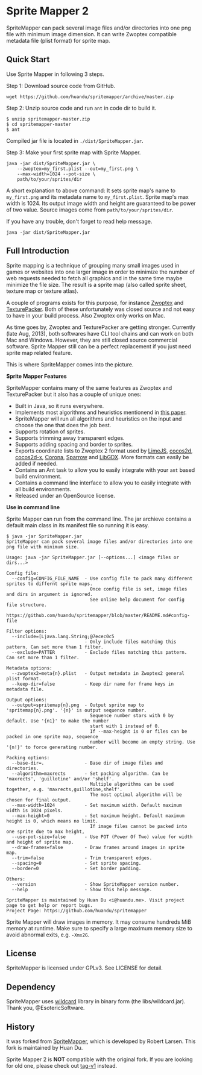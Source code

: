 Sprite Mapper 2
===============

SpriteMapper can pack several image files and/or directories into one png file with minimum image dimension. It can write Zwoptex compatible metadata file (plist format) for sprite map.

Quick Start
-----------

Use Sprite Mapper in following 3 steps.

Step 1: Download source code from GitHub.

`wget https://github.com/huandu/spritemapper/archive/master.zip`

Step 2: Unzip source code and run `ant` in code dir to build it.

```
$ unzip spritemapper-master.zip
$ cd spritemapper-master
$ ant
```

Compiled jar file is located in `./dist/SpriteMapper.jar`.

Step 3: Make your first sprite map with Sprite Mapper. 

```
java -jar dist/SpriteMapper.jar \
	--zwoptex=my_first.plist --out=my_first.png \
	--max-width=1024 --pot-size \
	path/to/your/sprites/dir
```

A short explanation to above command: It sets sprite map's name to `my_first.png` and its metadata name to `my_first.plist`. Sprite map's max width is 1024. Its output image width and height are guaranteed to be power of two value. Source images come from `path/to/your/sprites/dir`.

If you have any trouble, don't forget to read help message.

```
java -jar dist/SpriteMapper.jar
```

Full Introduction
-----------------

Sprite mapping is a technique of grouping many small images used in games or websites into one larger image in order to minimize the number of web requests needed to fetch all graphics and in the same time maybe minimize the file size. The result is a sprite map (also called sprite sheet, texture map or texture atlas).

A couple of programs exists for this purpose, for instance [Zwoptex](http://www.zwopple.com/zwoptex/) and [TexturePacker](http://www.codeandweb.com/texturepacker). Both of these unfortunately was closed source and not easy to have in your build process. Also Zwoptex only works on Mac.

As time goes by, Zwoptex and TexturePacker are getting stronger. Currently (late Aug, 2013), both softwares have CLI tool chains and can work on both Mac and Windows. However, they are still closed source commercial software. Sprite Mapper still can be a perfect replacement if you just need sprite map related feature.

This is where SpriteMapper comes into the picture.

**Sprite Mapper Features**

SpriteMapper contains many of the same features as Zwoptex and TexturePacker but it also has a couple of unique ones:

* Built in Java, so it runs everywhere.
* Implements most algorithms and heuristics mentionend in [this paper](http://clb.demon.fi/files/RectangleBinPack.pdf).
* SpriteMapper will run all algorithms and heuristics on the input and choose the one that does the job best.
* Supports rotation of sprites.
* Supports trimming away transparent edges.
* Supports adding spacing and border to sprites.
* Exports coordinate lists to Zwoptex 2 format used by [LimeJS](http://www.limejs.com/), [cocos2d](http://www.cocos2d-iphone.org/), [cocos2d-x](http://www.cocos2d-x.org/), [Corona](http://www.anscamobile.com/), [Sparrow](http://www.sparrow-framework.org/) and [LibGDX](http://code.google.com/p/libgdx/). More formats can easily be added if needed.
* Contains an Ant task to allow you to easily integrate with your `ant` based build environment.
* Contains a command line interface to allow you to easily integrate with all build environments.
* Released under an OpenSource license.

**Use in command line**

Sprite Mapper can run from the command line. The jar archieve contains a default main class in its manifest file so running it is easy.

```
$ java -jar SpriteMapper.jar
SpriteMapper can pack several image files and/or directories into one png file with minimum size.

Usage: java -jar SpriteMapper.jar [--options...] <image files or dirs...>

Config file:
  --config=CONFIG_FILE_NAME  - Use config file to pack many different sprites to differnt sprite maps.
                               Once config file is set, image files and dirs in argument is ignored.
                               See online help document for config file structure.
                               https://github.com/huandu/spritemapper/blob/master/README.md#config-file

Filter options:
  --include=[Ljava.lang.String;@7ecec0c5
                             - Only include files matching this pattern. Can set more than 1 filter.
  --exclude=PATTER           - Exclude files matching this pattern. Can set more than 1 filter.

Metadata options:
  --zwoptex2=meta{n}.plist   - Output metadata in Zwoptex2 general plist format.
  --keep-dir=false           - Keep dir name for frame keys in metadata file.

Output options:
  --output=spritemap{n}.png  - Output sprite map to 'spritemap{n}.png'. '{n}' is output sequence number.
                               Sequence number stars with 0 by default. Use '{n1}' to make the number
                               start with 1 instead of 0.
                               If --max-height is 0 or files can be packed in one sprite map, sequence
                               number will become an empty string. Use '{n!}' to force generating number.

Packing options:
  --base-dir=.               - Base dir of image files and directories.
  --algorithm=maxrects       - Set packing algorithm. Can be 'maxrects', 'guillotine' and/or 'shelf'.
                               Multiple algorithms can be used together, e.g. 'maxrects,guillotine,shelf'.
                               The most optimal algorithm will be chosen for final output.
  --max-width=1024           - Set maximum width. Default maximum width is 1024 pixels.
  --max-height=0             - Set maximum height. Default maximum height is 0, which means no limit.
                               If image files cannot be packed into one sprite due to max height,
  --use-pot-size=false       - Use POT (Power Of Two) value for width and height of sprite map.
  --draw-frames=false        - Draw frames around images in sprite map.
  --trim=false               - Trim transparent edges.
  --spacing=0                - Set sprite spacing.
  --border=0                 - Set border padding.

Others:
  --version                  - Show SpriteMapper version number.
  --help                     - Show this help message.

SpriteMapper is maintained by Huan Du <i@huandu.me>. Visit project page to get help or report bugs.
Project Page: https://github.com/huandu/spritemapper
```

Sprite Mapper will draw images in memory. It may consume hundreds MiB memory at runtime. Make sure to specify a large maximum memory size to avoid abnormal exits, e.g. `-Xmx2G`.

License
-------

SpriteMapper is licensed under GPLv3. See LICENSE for detail.

Dependency
----------

SpriteMapper uses [wildcard](https://github.com/EsotericSoftware/wildcard) library in binary form (the libs/wildcard.jar). Thank you, @EsotericSoftware.

History
-------

It was forked from [SpriteMapper](http://opensource.cego.dk/spritemapper/), which is developed by Robert Larsen. This fork is maintained by Huan Du.

Sprite Mapper 2 is **NOT** compatible with the original fork. If you are looking for old one, please check out [tag-v1](https://github.com/huandu/spritemapper/tree/tag-v1) instead.
